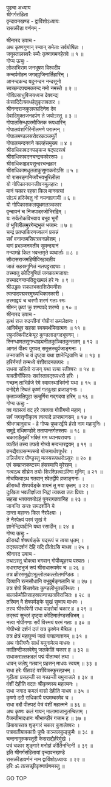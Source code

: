 पुढचा अध्याय  
श्रीगर्गसंहिता  
वृन्दावनखण्ड - द्वाविंशोऽध्यायः  
रासक्रीडा वर्णनम् -  
  
श्रीनारद उवाच -  
अथ कृष्णगुणान् रम्यान् समेताः सर्वयोषितः ।  
जगुस्तालस्वरैः रम्यैः कृष्णागमनहेतवे ॥ १ ॥  
गोप्य ऊचुः -  
लोकाभिराम जनभूषण विश्वदीप  
     कन्दर्पमोहन जगद्‌वृजिनार्तिहारिन् ।  
आनन्दकन्द यदुनन्दन नन्दसूनो  
     स्वच्छन्दपद्ममकरन्द नमो नमस्ते ॥ २ ॥  
गोविप्रसाधुविजयध्वज देववन्द्य  
     कंसादिदैत्यवधहेतुकृतावतार ।  
श्रीनन्दराजकुलपद्मदिनेश देव  
     देवादिमुक्तजनदर्पण ते जयोऽस्तु ॥ ३ ॥  
गोपालसिन्धुपरमौक्तिक रूपधारिन्  
     गोपालवंशगिरिनीलमणे परात्मन् ।  
गोपालमण्डलसरोवरकञ्जमूर्ते  
     गोपालचन्दनवने कलहंसमुख्य ॥ ४ ॥  
श्रीराधिकावदनपङ्कज षट्पदस्त्वं  
     श्रीराधिकावदनचन्द्रचकोररूपः ।  
श्रीराधिकाहृदयसुन्दरचन्द्रहार  
     श्रीराधिकामधुलताकुसुमाकरोऽसि ॥ ५ ॥  
यो रासरङ्गनिजवैभवभूरिलीला  
     यो गोपिकानयनजीवनमूलहारः ।  
मानं चकार रहसा किल मानवत्यां  
     सोऽयं हरिर्भवतु नो नयनाग्रगामी ॥ ६ ॥  
यो गोपिकासकलयूथमलञ्चकार  
     वृन्दावनं च निजपादरजोभिरद्रिम् ।  
यः सर्वलोकविभवाय बभूव भूमौ  
     तं भूरिलीलमुरगेन्द्रभुजं भजामः ॥ ७ ॥  
चन्द्रं प्रतप्तकिरणज्वलनं प्रसन्नं  
     सर्वं वनान्तमसिपत्रवनप्रवेशम् ।  
बाणं प्रभञ्जनमतीव सुमन्दयानं  
     मन्यामहे किल भवन्तमृते व्यथार्ताः ॥ ८ ॥  
सौदासराजमहिषीविरहादतीव  
     जातं सहस्रगुणितं नलपट्टराज्ञ्याः ।  
तस्मात्तु कोटिगुणितं जनकात्मजायाः  
     तस्मादनन्तमतिदुःखमलं हरे नः ॥ ९ ॥  
श्रीउद्धवः सकलभक्तशिरोमणीशः  
     त्वत्पादपद्मवरमुख्यधिकारकारी ।  
तस्माद्वयं च चरणौ शरणं गताः स्मः  
     श्रीमन् कृपां क्रु शण्यपदे शरण्ये ॥ १० ॥  
श्रीनारद उवाच -  
इत्थं राज रुदन्तीनां गोपीनां कमलेक्षणः ।  
आविर्बभूव सहसा स्वयमर्थमिवात्मनः ॥ ११ ॥  
स्फुरत्किरीटकेयूर कुण्डलाङ्गदभूषणम् ।  
स्निग्धामलसुगन्धाढ्यनीलकुञ्चितकुन्तलम् ॥ १२ ॥  
आगतं वीक्ष्य युगपत् समुत्तस्थुर्व्रजाङ्गनाः ।  
तन्मात्राणि च यं दृष्ट्वा यथा ज्ञानेन्द्रियाणि च ॥ १३ ॥  
हरिर्ननर्त तन्मध्ये वंशीवादनतत्परः ।  
राधया सहितो राजन् यथा रत्या रतीश्वरः ॥ १४ ॥  
यावतीर्गोपिकाः सर्वास्तावद्‌रूपधरो हरिः ।  
गच्छन् ताभिर्व्रजे रेमे स्वावस्थाभिर्मनो यथा ॥ १५ ॥  
वनोद्देशे स्थितं कृष्णं गतदुःखा व्रजाङ्गनाः ।  
कृताञ्जलिपुटा ऊचुर्गिरा गद्‌गदया हरिम् ॥ १६ ॥  
गोप्य ऊचुः -  
क्व गतस्त्वं वद हरे त्यक्त्वा गोपीगणो महान् ।  
सर्वं जगत्तृणीकृत्य त्वत्पादे प्राप्तमानसम् ॥ १७ ॥  
श्रीभगवानुवाच - हे गोप्यः पुष्करद्वीपे हंसो नाम महामुनिः ।  
समुद्रे दधिमण्डोदे ततापान्तर्गतस्तपः ॥ १८ ॥  
चकाराहैतुकीं भक्तिं मम ध्यानपरायणः ।  
व्यतीतं तस्य तपतो गोप्यो मन्वन्तरद्वयम् ॥ १९ ॥  
तमद्यैवाग्रसन्मत्स्यो योजनार्धवपुर्धरः ।  
तन्निर्जगार पौण्ड्रस्तु मत्स्यरूपधरोऽसुरः ॥ २० ॥  
एवं सम्प्राप्तकष्टस्य हंसस्यापि मुरेरहम् ।  
गत्वाऽथ शीघ्रेण तयोः शिरश्छित्वाऽरिणा मुनिम् ॥ २१ ॥  
मोचयित्वाऽथ गतवान् श्वेतद्वीपे व्रजाङ्गनाः ।  
क्षीराब्धौ शेषपर्यङ्के शयनं तु मया कृतम् ॥ २२ ॥  
दुःखिता भवतीर्ज्ञात्वा निद्रां त्यक्त्वा ततः प्रियाः ।  
सहसा भक्तवश्योऽहं पुनरागतवानिह ॥ २३ ॥  
जानन्ति सन्तः समदर्शोनि ये  
     दान्ता महान्तः किल नैरपेक्ष्याः ।  
ते नैरपेक्ष्यं परमं सुखं मे  
     ज्ञानेन्द्रियादीनि यथा रसादीन् ॥ २४ ॥  
गोप्य ऊचुः -  
क्षीराब्दौ शेषपर्यङ्के यद्‌रूपं च त्वया धृतम् ।  
तद्‌रूपदर्शनं देहि यदि प्रीतोऽसि माधव ॥ २५ ॥  
श्रीनारद उवाच -  
तथाऽस्तु चोक्त्वा भगवान् गोपीव्यूहस्य पश्यतः ।  
दधाराष्टभुजं रूपं श्रीराधारूपमेव च ॥ २६ ॥  
तत्र क्षीरसमुद्रोऽभूल्लोलकल्लोलमण्डितः ।  
दिव्यानि रत्नसौधानि बभूवुर्मङ्गलानि च ॥ २७ ॥  
तत्र शेषो बिसश्वेतः कुण्डलीभूतसंस्थितः ।  
बालार्कमौलिसाहस्रफणाच्छत्रविराजितः ॥ २८ ॥  
तस्मिन् वै शेषपर्यङ्के सुखं सुष्वाप माधवः ।  
तस्य श्रीरूपिणी राधा पादसेवां चकार ह ॥ २९ ॥  
तद्‌रूपं सुन्दरं दृष्ट्वा कोटिमार्तण्डसन्निभम् ।  
नत्वा गोपीगणाः सर्वे विस्मयं परमं गताः ॥ ३० ॥  
गोपीभ्यो दर्शनं दत्तं यत्र कृष्णेन मैथिल ।  
तत्र क्षेत्रं महापुण्यं जातं पापप्रणाशनम् ॥ ३१ ॥  
अथ गोपीगणैः सार्धं यमुनामेत्य माधवः ।  
कालिन्दीजलवेगेषु जलकेलिं चकार ह ॥ ३२ ॥  
राधाकराल्लक्षदलं पद्मं पीताम्बरं तथा ।  
धावन् जलेषु गतवान् प्रहसन् माधवः स्वयम् ॥ ३३ ॥  
राधा हरेः पीतपटं वशीवेत्रस्फुरत्‌प्रभम् ।  
गृहीत्वा प्रसहन्ती सा गच्छन्ती यमुनाजले ॥ ३४ ॥  
वंशीं देहीति वदतः श्रीकृष्णस्य महात्मनः ।  
राधा जगाद कमलं वासो देहीति माधव ॥ ३५ ॥  
कृष्णो ददौ राधिकायै पद्ममम्बरमेव च ।  
राधा ददौ पीतपटं वेत्रं वंशीं महात्मने ॥ ३६ ॥  
अथ कृष्णः कलं गायन् मालामाजानुलम्बिताम् ।  
वैजन्तीमादधानः श्रीभाण्डीरं गजाम ह ॥ ३७ ॥  
प्रियायास्तत्र शृङ्गारं चकार कुशलेश्वरः ।  
पत्रावलीयावकाग्रैः पुष्पैः कञ्जलकुङ्कुमैः ॥ ३८ ॥  
चन्दनागुरुकस्तूरी केसराद्यैर्हरेर्मुखे ।  
पत्रं चकार शृङ्गारे मनोज्ञं कीर्तिनन्दिनी ॥ ३९ ॥  
इति श्रीगर्गसंहितायां वृन्दावनखण्डे  
रासक्रीडावर्णनं नाम द्वाविंशोऽध्यायः ॥ २२ ॥  
हरिः ॐ तत्सच्छ्रीकृष्णार्पणमस्तु ॥  
  
GO TOP
